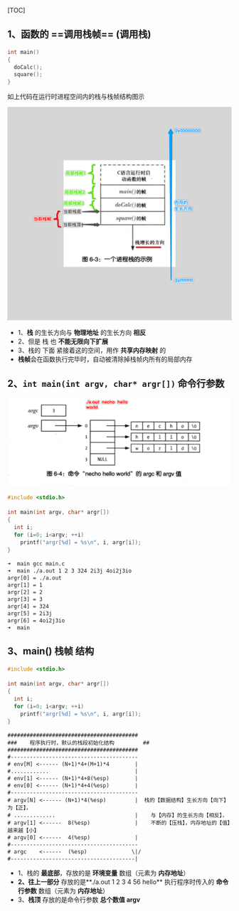 [TOC]



## 1、函数的 ==调用栈帧== (调用栈)

```c
int main()
{
  doCalc();
  square();
}
```

如上代码在运行时进程空间内的栈与栈帧结构图示

![Snip20180123_7](image/Snip20180123_7.png)

- 1、**栈** 的生长方向与 **物理地址** 的生长方向 **相反**
- 2、但是 栈 也 **不能无限向下扩展**
- 3、栈的 下面 紧接着这的空间，用作 **共享内存映射** 的
- **栈帧**会在函数执行完毕时，自动被清除掉栈帧内所有的局部内存



## 2、`int main(int argv, char* argr[])` 命令行参数

![Snip20180123_9](image/Snip20180123_9.png)

```c
#include <stdio.h>

int main(int argv, char* argr[])
{
  int i;
  for (i=0; i<argv; ++i)
    printf("argr[%d] = %s\n", i, argr[i]);
}
```

```
➜  main gcc main.c
➜  main ./a.out 1 2 3 324 2i3j 4oi2j3io
argr[0] = ./a.out
argr[1] = 1
argr[2] = 2
argr[3] = 3
argr[4] = 324
argr[5] = 2i3j
argr[6] = 4oi2j3io
➜  main
```



## 3、main() 栈帧 结构 

```c
#include <stdio.h>

int main(int argv, char* argr[])
{
  int i;
  for (i=0; i<argv; ++i)
    printf("argr[%d] = %s\n", i, argr[i]);
}
```

```shell
#########################################
###    程序执行时，默认的栈段初始化结构  		##
#########################################
#----------------------------------------
# env[M] <------ (N+1)*4+(M+1)*4        |
#............                           |
# env[1] <------ (N+1)*4+8(%esp)        |
# env[0] <------ (N+1)*4+4(%esp)        |
#----------------------------------------
# argv[N] <------ (N+1)*4(%esp)         |  栈的【数据结构】生长方向【向下】为【正】，
# .............                         |	 与【内存】的生长方向【相反】，
# argv[1] <------  8(%esp)              |	 不断的【压栈】，内存地址的【值】越来越【小】
# argv[0] <------  4(%esp)              |
#----------------------------------------
# argc    <------  (%esp)              \|/
#---------------------------------------|
```

- 1、栈的 **最底部**，存放的是 **环境变量** 数组（元素为 **内存地址**）
- **2、往上一部分** 存放的是**./a.out 1 2 3 4 56 hello** 执行程序时传入的 **命令行参数** 数组（元素为 **内存地址**）
- 3、**栈顶** 存放的是命令行参数 **总个数值 argv**